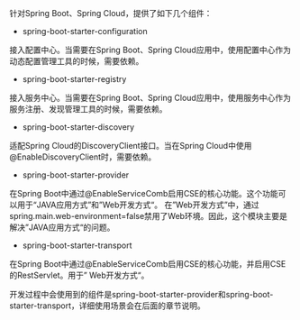 针对Spring Boot、Spring Cloud，提供了如下几个组件：

* spring-boot-starter-configuration

接入配置中心。当需要在Spring Boot、Spring Cloud应用中，使用配置中心作为动态配置管理工具的时候，需要依赖。



* spring-boot-starter-registry

接入服务中心。当需要在Spring Boot、Spring Cloud应用中，使用服务中心作为服务注册、发现管理工具的时候，需要依赖。



* spring-boot-starter-discovery

适配Spring Cloud的DiscoveryClient接口。当在Spring Cloud中使用@EnableDiscoveryClient时，需要依赖。



* spring-boot-starter-provider

在Spring Boot中通过@EnableServiceComb启用CSE的核心功能。这个功能可以用于“JAVA应用方式”和”Web开发方式“。 在”Web开发方式”中，通过spring.main.web-environment=false禁用了Web环境。因此，这个模块主要是解决”JAVA应用方式“的问题。



* spring-boot-starter-transport

在Spring Boot中通过@EnableServiceComb启用CSE的核心功能，并启用CSE的RestServlet。用于” Web开发方式“。


开发过程中会使用到的组件是spring-boot-starter-provider和spring-boot-starter-transport，详细使用场景会在后面的章节说明。
